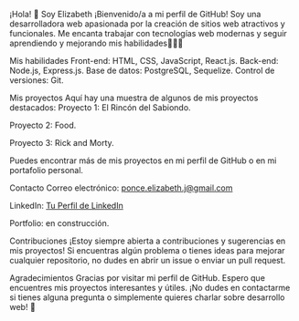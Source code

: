 ¡Hola! 👋
Soy Elizabeth
¡Bienvenido/a a mi perfil de GitHub! Soy una desarrolladora web apasionada por la creación de sitios web atractivos y funcionales. Me encanta trabajar con tecnologías web modernas y seguir aprendiendo y mejorando mis habilidades👩‍💻🚀

Mis habilidades
Front-end: HTML, CSS, JavaScript, React.js.
Back-end: Node.js, Express.js.
Base de datos: PostgreSQL, Sequelize.
Control de versiones: Git.


Mis proyectos
Aquí hay una muestra de algunos de mis proyectos destacados:
Proyecto 1: El Rincón del Sabiondo.

Proyecto 2: Food.

Proyecto 3: Rick and Morty.

Puedes encontrar más de mis proyectos en mi perfil de GitHub o en mi portafolio personal.

Contacto
Correo electrónico: ponce.elizabeth.j@gmail.com

LinkedIn: [Tu Perfil de LinkedIn](https://www.linkedin.com/in/elizabeth-ponce-4835b0255/)

Portfolio: en construcción.

Contribuciones
¡Estoy siempre abierta a contribuciones y sugerencias en mis proyectos! Si encuentras algún problema o tienes ideas para mejorar cualquier repositorio, no dudes en abrir un issue o enviar un pull request.

Agradecimientos
Gracias por visitar mi perfil de GitHub. Espero que encuentres mis proyectos interesantes y útiles. ¡No dudes en contactarme si tienes alguna pregunta o simplemente quieres charlar sobre desarrollo web!
🤗
